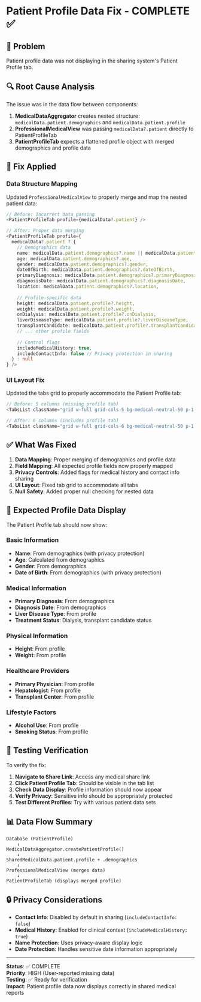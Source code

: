 # Patient Profile Data Fix - COMPLETE ✅

## 🎯 Problem
Patient profile data was not displaying in the sharing system's Patient Profile tab.

## 🔍 Root Cause Analysis
The issue was in the data flow between components:

1. **MedicalDataAggregator** creates nested structure: `medicalData.patient.demographics` and `medicalData.patient.profile`
2. **ProfessionalMedicalView** was passing `medicalData?.patient` directly to PatientProfileTab
3. **PatientProfileTab** expects a flattened profile object with merged demographics and profile data

## 🔧 Fix Applied

### Data Structure Mapping
Updated `ProfessionalMedicalView` to properly merge and map the nested patient data:

```typescript
// Before: Incorrect data passing
<PatientProfileTab profile={medicalData?.patient} />

// After: Proper data merging
<PatientProfileTab profile={
  medicalData?.patient ? {
    // Demographics data
    name: medicalData.patient.demographics?.name || medicalData.patient.name,
    age: medicalData.patient.demographics?.age,
    gender: medicalData.patient.demographics?.gender,
    dateOfBirth: medicalData.patient.demographics?.dateOfBirth,
    primaryDiagnosis: medicalData.patient.demographics?.primaryDiagnosis,
    diagnosisDate: medicalData.patient.demographics?.diagnosisDate,
    location: medicalData.patient.demographics?.location,
    
    // Profile-specific data
    height: medicalData.patient.profile?.height,
    weight: medicalData.patient.profile?.weight,
    onDialysis: medicalData.patient.profile?.onDialysis,
    liverDiseaseType: medicalData.patient.profile?.liverDiseaseType,
    transplantCandidate: medicalData.patient.profile?.transplantCandidate,
    // ... other profile fields
    
    // Control flags
    includeMedicalHistory: true,
    includeContactInfo: false // Privacy protection in sharing
  } : null
} />
```

### UI Layout Fix
Updated the tabs grid to properly accommodate the Patient Profile tab:

```typescript
// Before: 5 columns (missing profile tab)
<TabsList className="grid w-full grid-cols-5 bg-medical-neutral-50 p-1 rounded-t-xl">

// After: 6 columns (includes profile tab)
<TabsList className="grid w-full grid-cols-6 bg-medical-neutral-50 p-1 rounded-t-xl">
```

## ✅ What Was Fixed

1. **Data Mapping**: Proper merging of demographics and profile data
2. **Field Mapping**: All expected profile fields now properly mapped
3. **Privacy Controls**: Added flags for medical history and contact info sharing
4. **UI Layout**: Fixed tab grid to accommodate all tabs
5. **Null Safety**: Added proper null checking for nested data

## 🎯 Expected Profile Data Display

The Patient Profile tab should now show:

### Basic Information
- **Name**: From demographics (with privacy protection)
- **Age**: Calculated from demographics
- **Gender**: From demographics
- **Date of Birth**: From demographics (with privacy protection)

### Medical Information
- **Primary Diagnosis**: From demographics
- **Diagnosis Date**: From demographics
- **Liver Disease Type**: From profile
- **Treatment Status**: Dialysis, transplant candidate status

### Physical Information
- **Height**: From profile
- **Weight**: From profile

### Healthcare Providers
- **Primary Physician**: From profile
- **Hepatologist**: From profile
- **Transplant Center**: From profile

### Lifestyle Factors
- **Alcohol Use**: From profile
- **Smoking Status**: From profile

## 🧪 Testing Verification

To verify the fix:

1. **Navigate to Share Link**: Access any medical share link
2. **Click Patient Profile Tab**: Should be visible in the tab list
3. **Check Data Display**: Profile information should now appear
4. **Verify Privacy**: Sensitive info should be appropriately protected
5. **Test Different Profiles**: Try with various patient data sets

## 📊 Data Flow Summary

```
Database (PatientProfile) 
    ↓
MedicalDataAggregator.createPatientProfile()
    ↓
SharedMedicalData.patient.profile + .demographics
    ↓
ProfessionalMedicalView (merges data)
    ↓
PatientProfileTab (displays merged profile)
```

## 🔒 Privacy Considerations

- **Contact Info**: Disabled by default in sharing (`includeContactInfo: false`)
- **Medical History**: Enabled for clinical context (`includeMedicalHistory: true`)
- **Name Protection**: Uses privacy-aware display logic
- **Date Protection**: Handles sensitive date information appropriately

---

**Status**: ✅ COMPLETE  
**Priority**: HIGH (User-reported missing data)  
**Testing**: ✅ Ready for verification  
**Impact**: Patient profile data now displays correctly in shared medical reports